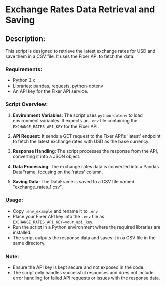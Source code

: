 # Exchange Rates Data Retrieval and Saving

## Description:

This script is designed to retrieve the latest exchange rates for USD and save them in a CSV file. It uses the Fixer API to fetch the data.

### Requirements:

-   Python 3.x
-   Libraries: pandas, requests, python-dotenv
-   An API key for the Fixer API service.

### Script Overview:

1.  **Environment Variables**: The script uses `python-dotenv` to load environment variables. It expects an `.env` file containing the `EXCHANGE_RATES_API_KEY` for the Fixer API.
    
2.  **API Request**: It sends a GET request to the Fixer API's 'latest' endpoint to fetch the latest exchange rates with USD as the base currency.
    
3.  **Response Handling**: The script processes the response from the API, converting it into a JSON object.
    
4.  **Data Processing**: The exchange rates data is converted into a Pandas DataFrame, focusing on the 'rates' column.
    
5.  **Saving Data**: The DataFrame is saved to a CSV file named "exchange_rates_1.csv".

### Usage:

-   Copy `.env_example` and rename it to `.env`
-   Place your Fixer API key into the `.env` file as `EXCHANGE_RATES_API_KEY=your_api_key`.
-   Run the script in a Python environment where the required libraries are installed.
-   The script outputs the response data and saves it in a CSV file in the same directory.
  

### Note:

-   Ensure the API key is kept secure and not exposed in the code.
-   The script only handles successful responses and does not include error handling for failed API requests or issues with the response data.